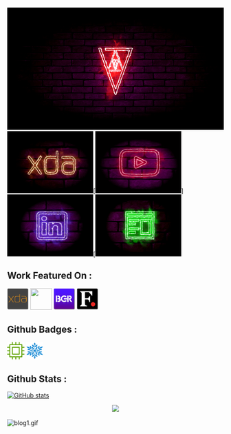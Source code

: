 ![vsneon](https://github.com/hallen1995/hallen1995/blob/master/assets/vsneon1.gif)\
[![xda](https://github.com/hallen1995/hallen1995/blob/master/assets/xda1.gif)](https://forum.xda-developers.com/member.php?u=4561985)[![yt](https://github.com/hallen1995/hallen1995/blob/master/assets/yt.gif)][![in](https://github.com/hallen1995/hallen1995/blob/master/assets/in.gif)](https://www.linkedin.com/in/hallen-barreto-9629a8189/)[![blog](https://github.com/hallen1995/hallen1995/blob/master/assets/blog1.gif)

## Work Featured On :
<a href="https://www.xda-developers.com/customize-aod-color-miui-11-trinity-substratum-theme/"><img src="https://raw.githubusercontent.com/hallen1995/hallen1995/master/assets/xda%20(2).png" width="50" height="50"></a> <a href="https://beebom.com/download-motorola-razr-retro-app-live-wallpapers-here/"><img src="https://raw.githubusercontent.com/halen1995/hallen1995/master/assets/bb.png" width="50" height="50"></a> <a href="https://www.bgr.in/news/oneplus-6-mod-turns-the-earpiece-into-second-stereo-speaker-657336/" target="_blank"><img src="https://raw.githubusercontent.com/hallen1995/hallen1995/master/assets/bgr.png" width="50" height="50"></a> <a href="https://www.firstpost.com/tech/news-analysis/oneplus-6-mod-may-convert-the-earpiece-speaker-into-an-external-stereo-speaker-4714621.html" target="_blank"><img src="https://raw.githubusercontent.com/hallen1995/hallen1995/master/assets/fp.png" width="50" height="50"></a> 

## Github Badges :
<a href="https://docs.github.com/en/developers" target="_blank"><img src="https://raw.githubusercontent.com/hallen1995/hallen1995/master/assets/devbadge.gif" width="40" height="40"></a>  <a href="https://archiveprogram.github.com/" target="_blank"><img src="https://raw.githubusercontent.com/hallen1995/hallen1995/master/assets/acbadge.gif" width="40" height="40"></a> 


## Github Stats :
[![GitHub stats](https://github-readme-stats.vercel.app/api?username=hallen1995&show_icons=true)](https://github.com/anuraghazra/github-readme-stats)

<p href="https://github.com/arturssmirnovs/github-profile-views-counter" align="center"><img src="https://gpvc.arturio.dev/hallen1995"></p>


<img src="/acervenky/acervenky/blob/master/assets/blog1.gif?raw=true" alt="blog1.gif">